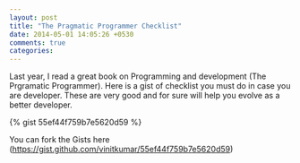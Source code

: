 ```yaml
---
layout: post
title: "The Pragmatic Programmer Checklist"
date: 2014-05-01 14:05:26 +0530
comments: true
categories:
---
```


Last year, I read a great book on Programming and development (The Prgramatic Programmer).
Here is a gist of checklist you must do in case you are developer. These are very good
and for sure will help you evolve as a better developer.

{% gist 55ef44f759b7e5620d59 %}

You can fork the Gists here (https://gist.github.com/vinitkumar/55ef44f759b7e5620d59)